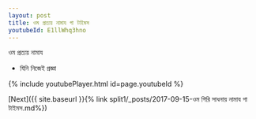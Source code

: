 ```yaml
---
layout: post
title: ওম প্রত্যয় নামায গা টাইমস
youtubeId: E1llWhq3hno
---
```

 
 
 ওম প্রত্যয় নামায  
 
 -  যিনি নিজেই প্রজ্ঞা 
 
  
 
  
 
 
 
 
 
 


{% include youtubePlayer.html id=page.youtubeId %}
 
[Next]({{ site.baseurl }}{% link  split1/_posts/2017-09-15-ওম গিরি সাধনায় নামায গা টাইমস.md%})
 
